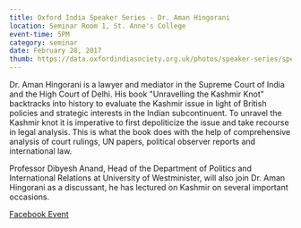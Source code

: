 ```yaml
---
title: Oxford India Speaker Series - Dr. Aman Hingorani
location: Seminar Room 1, St. Anne's College
event-time: 5PM
category: seminar
date: February 28, 2017
thumb: https://data.oxfordindiasociety.org.uk/photos/speaker-series/speaker-series-aman-hingorani.jpg
---
```


Dr. Aman Hingorani is a lawyer and mediator in the Supreme Court of India and the High Court of Delhi. His book "Unravelling the Kashmir Knot" backtracks into history to evaluate the Kashmir issue in light of British policies and strategic interests in the Indian subcontinuent. To unravel the Kashmir knot it is imperative to first depoliticize the issue and take recourse in legal analysis. This is what the book does with the help of comprehensive analysis of court rulings, UN papers, political observer reports and international law.

Professor Dibyesh Anand, Head of the Department of Politics and International Relations at University of Westminister, will also join Dr. Aman Hingorani as a discussant, he has lectured on Kashmir on several important occasions.

[Facebook Event](https://www.facebook.com/events/748318221988496/)

